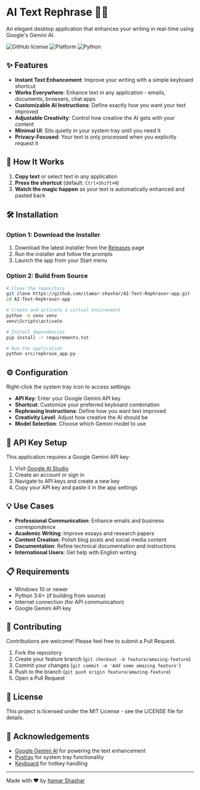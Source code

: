 # AI Text Rephrase 📝✨

An elegant desktop application that enhances your writing in real-time using Google's Gemini AI.

![GitHub license](https://img.shields.io/badge/license-MIT-blue.svg)
![Platform](https://img.shields.io/badge/platform-Windows-brightgreen.svg)
![Python](https://img.shields.io/badge/python-3.6+-yellow.svg)

## ✨ Features

- **Instant Text Enhancement**: Improve your writing with a simple keyboard shortcut
- **Works Everywhere**: Enhance text in any application - emails, documents, browsers, chat apps
- **Customizable AI Instructions**: Define exactly how you want your text improved
- **Adjustable Creativity**: Control how creative the AI gets with your content
- **Minimal UI**: Sits quietly in your system tray until you need it
- **Privacy-Focused**: Your text is only processed when you explicitly request it

## 🚀 How It Works

1. **Copy text** or select text in any application
2. **Press the shortcut** (default: `Ctrl+Shift+H`)
3. **Watch the magic happen** as your text is automatically enhanced and pasted back

## 🛠️ Installation

### Option 1: Download the Installer
1. Download the latest installer from the [Releases](https://github.com/itamar-shashar/AI-Text-Rephraser-app/releases) page
2. Run the installer and follow the prompts
3. Launch the app from your Start menu

### Option 2: Build from Source
```bash
# Clone the repository
git clone https://github.com/itamar-shashar/AI-Text-Rephraser-app.git
cd AI-Text-Rephraser-app

# Create and activate a virtual environment
python -m venv venv
venv\Scripts\activate

# Install dependencies
pip install -r requirements.txt

# Run the application
python src/rephrase_app.py
```

## ⚙️ Configuration

Right-click the system tray icon to access settings:

- **API Key**: Enter your Google Gemini API key
- **Shortcut**: Customize your preferred keyboard combination
- **Rephrasing Instructions**: Define how you want text improved
- **Creativity Level**: Adjust how creative the AI should be
- **Model Selection**: Choose which Gemini model to use

## 🔑 API Key Setup

This application requires a Google Gemini API key:

1. Visit [Google AI Studio](https://aistudio.google.com/)
2. Create an account or sign in
3. Navigate to API keys and create a new key
4. Copy your API key and paste it in the app settings

## 💡 Use Cases

- **Professional Communication**: Enhance emails and business correspondence
- **Academic Writing**: Improve essays and research papers
- **Content Creation**: Polish blog posts and social media content
- **Documentation**: Refine technical documentation and instructions
- **International Users**: Get help with English writing

## 📋 Requirements

- Windows 10 or newer
- Python 3.6+ (if building from source)
- Internet connection (for API communication)
- Google Gemini API key

## 🤝 Contributing

Contributions are welcome! Please feel free to submit a Pull Request.

1. Fork the repository
2. Create your feature branch (`git checkout -b feature/amazing-feature`)
3. Commit your changes (`git commit -m 'Add some amazing feature'`)
4. Push to the branch (`git push origin feature/amazing-feature`)
5. Open a Pull Request

## 📄 License

This project is licensed under the MIT License - see the LICENSE file for details.

## 🙏 Acknowledgements

- [Google Gemini AI](https://ai.google.dev/) for powering the text enhancement
- [Pystray](https://github.com/moses-palmer/pystray) for system tray functionality
- [Keyboard](https://github.com/boppreh/keyboard) for hotkey handling

---

Made with ❤️ by [Itamar Shashar](https://github.com/itamar-shashar) 